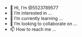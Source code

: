 - 👋 Hi, I’m @5523789577
- 👀 I’m interested in ...
- 🌱 I’m currently learning ...
- 💞️ I’m looking to collaborate on ...
- 📫 How to reach me ...

<!---
5523789577/5523789577 is a ✨ special ✨ repository because its `README.md` (this file) appears on your GitHub profile.
You can click the Preview link to take a look at your changes.
--->
